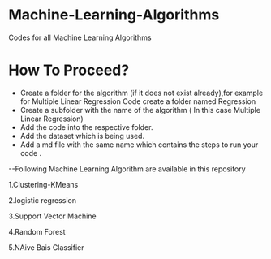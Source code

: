 # Machine-Learning-Algorithms
Codes for all Machine Learning Algorithms

# How To Proceed?
- Create a folder for the algorithm (if it does not exist already),for example for Multiple Linear Regression Code create a folder named Regression
- Create a subfolder with the name of the algorithm ( In this case Multiple Linear Regression)
- Add the code into the respective folder.
- Add the dataset which is being used.
- Add a md file with the same name which contains the steps to run your code .

--Following Machine Learning Algorithm are available in this repository


1.Clustering-KMeans

2.logistic regression

3.Support Vector Machine

4.Random Forest


5.NAive Bais Classifier
